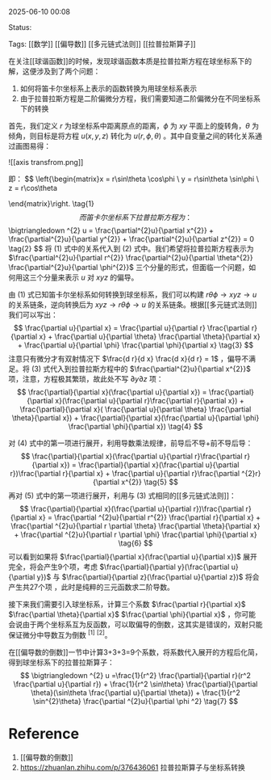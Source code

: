2025-06-10  00:08

Status:

Tags: [[数学]] [[偏导数]] [[多元链式法则]] [[拉普拉斯算子]]

在关注[[球谐函数]]的时候，发现球谐函数本质是拉普拉斯方程在球坐标系下的解，这便涉及到了两个问题：
1. 如何将笛卡尔坐标系上表示的函数转换为用球坐标系表示
2. 由于拉普拉斯方程是二阶偏微分方程，我们需要知道二阶偏微分在不同坐标系下的转换

首先，我们定义 $r$ 为球坐标系中距离原点的距离，$\phi$ 为 $xy$ 平面上的旋转角，$\theta$ 为倾角，则目标是将方程 $u(x,y,z)$ 转化为 $u(r,\phi, \theta)$ 。其中自变量之间的转化关系通过画图易得：

![[axis transfrom.png]]

即：
$$
\left\{\begin{matrix}x = r\sin\theta \cos\phi
 \\ y = r\sin\theta \sin\phi
 \\ z = r\cos\theta

\end{matrix}\right. \tag{1}
$$
而笛卡尔坐标系下拉普拉斯方程为：
$$
\bigtriangledown ^{2} u = \frac{\partial^{2}u}{\partial x^{2}} + \frac{\partial^{2}u}{\partial y^{2}} + \frac{\partial^{2}u}{\partial z^{2}} = 0 \tag{2}
$$
将 $(1)$ 式中的关系代入到 $(2)$ 式中。我们希望将拉普拉斯方程表示为 $\frac{\partial^{2}u}{\partial r^{2}} \frac{\partial^{2}u}{\partial \theta^{2}} \frac{\partial^{2}u}{\partial \phi^{2}}$ 三个分量的形式，但面临一个问题，如何用这三个分量来表示 $u$ 对 $xyz$ 的偏导。

由 $(1)$ 式已知笛卡尔坐标系如何转换到球坐标系，我们可以构建 $r \theta \phi \to x y z \to u$ 的关系链条，逆向转换后为 $x y z\to r \theta \phi \to u$ 的关系链条。根据[[多元链式法则]]我们可以写出：
$$
 \frac{\partial u}{\partial x} = \frac{\partial u}{\partial r} \frac{\partial r}{\partial x} +  \frac{\partial u}{\partial \theta} \frac{\partial \theta}{\partial x} + \frac{\partial u}{\partial \phi} \frac{\partial \phi}{\partial x} \tag{3} 
$$
注意只有微分才有双射情况下 $\frac{d r}{d x} \frac{d x}{d r} = 1$ ，偏导不满足。将 $(3)$ 式代入到拉普拉斯方程中的 $\frac{\partial^{2}u}{\partial x^{2}}$ 项，注意，方程极其繁琐，故此处不写 $\partial y \partial z$ 项：
$$
 \frac{\partial}{\partial x}(\frac{\partial u}{\partial x}) = \frac{\partial}{\partial x}(\frac{\partial u}{\partial r}\frac{\partial r}{\partial x}) + \frac{\partial}{\partial x}( \frac{\partial u}{\partial \theta} \frac{\partial \theta}{\partial x}) + \frac{\partial}{\partial x}(\frac{\partial u}{\partial \phi} \frac{\partial \phi}{\partial x}) \tag{4} 
$$

对 $(4)$ 式中的第一项进行展开，利用导数乘法规律，前导后不导+前不导后导：
$$
\frac{\partial}{\partial x}(\frac{\partial u}{\partial r}\frac{\partial r}{\partial x}) = \frac{\partial}{\partial x}(\frac{\partial u}{\partial r})\frac{\partial r}{\partial x} + \frac{\partial u}{\partial r}\frac{\partial ^{2}r}{\partial x^{2}}
\tag{5}
$$
再对 $(5)$ 式中的第一项进行展开，利用与 $(3)$ 式相同的[[多元链式法则]]： 
$$
  \frac{\partial}{\partial x}(\frac{\partial u}{\partial r})\frac{\partial r}{\partial x} = \frac{\partial ^{2}u}{\partial r^{2}} \frac{\partial r}{\partial x} +  \frac{\partial ^{2}u}{\partial r \partial  \theta} \frac{\partial \theta}{\partial x} + \frac{\partial ^{2}u}{\partial r \partial \phi} \frac{\partial \phi}{\partial x} \tag{6} 
$$
可以看到如果将 $\frac{\partial}{\partial x}(\frac{\partial u}{\partial x})$ 展开完全，将会产生9个项，考虑 $\frac{\partial}{\partial y}(\frac{\partial u}{\partial y})$  与  $\frac{\partial}{\partial z}(\frac{\partial u}{\partial z})$  将会产生共27个项
，此时是纯粹的三元函数求二阶导数。

接下来我们需要引入球坐标系，计算三个系数 $\frac{\partial r}{\partial x}$ $\frac{\partial \theta}{\partial x}$ $\frac{\partial \phi}{\partial x}$ ，你可能会说由于两个坐标系互为反函数，可以取偏导的倒数，这其实是错误的，双射只能保证微分中导数互为倒数 $^{[1]}$ $^{[2]}$。

在[[偏导数的倒数]]一节中计算3+3+3=9个系数，将系数代入展开的方程后化简，得到球坐标系下的拉普拉斯算子：
$$
\bigtriangledown ^{2} u =\frac{1}{r^2} \frac{\partial}{\partial r}(r^2 \frac{\partial u}{\partial r}) + \frac{1}{r^2 \sin\theta} \frac{\partial}{\partial \theta}(\sin\theta \frac{\partial u}{\partial \theta}) + \frac{1}{r^2 \sin^{2}\theta} \frac{\partial ^{2}u}{\partial \phi ^2} \tag{7}
$$
# Reference

1. [[偏导数的倒数]]
2. https://zhuanlan.zhihu.com/p/376436061 拉普拉斯算子与坐标系转换